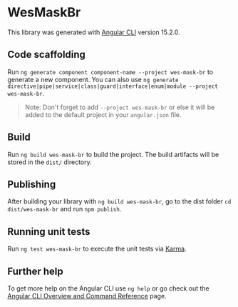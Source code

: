 # WesMaskBr

This library was generated with [Angular CLI](https://github.com/angular/angular-cli) version 15.2.0.

## Code scaffolding

Run `ng generate component component-name --project wes-mask-br` to generate a new component. You can also use `ng generate directive|pipe|service|class|guard|interface|enum|module --project wes-mask-br`.
> Note: Don't forget to add `--project wes-mask-br` or else it will be added to the default project in your `angular.json` file. 

## Build

Run `ng build wes-mask-br` to build the project. The build artifacts will be stored in the `dist/` directory.

## Publishing

After building your library with `ng build wes-mask-br`, go to the dist folder `cd dist/wes-mask-br` and run `npm publish`.

## Running unit tests

Run `ng test wes-mask-br` to execute the unit tests via [Karma](https://karma-runner.github.io).

## Further help

To get more help on the Angular CLI use `ng help` or go check out the [Angular CLI Overview and Command Reference](https://angular.io/cli) page.
